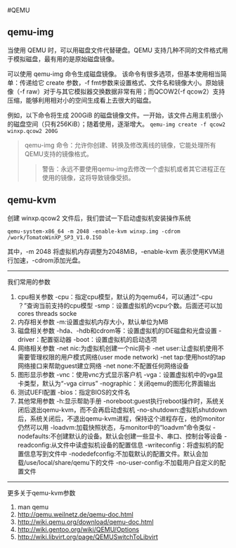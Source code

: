 #QEMU

## qemu-img
当使用 QEMU 时，可以用磁盘文件代替硬盘。QEMU 支持几种不同的文件格式用于模拟磁盘，最有用的是原始磁盘镜像。

可以使用 qemu-img 命令生成磁盘镜像。
该命令有很多选项，但基本使用相当简单：传递给它 create 参数，-f fmt参数来设置格式、文件名和镜像大小。原始镜像（-f raw）对于与其它模拟器交换数据非常有用；而QCOW2(-f qcow2）支持压缩，能够利用相对小的空间生成看上去很大的磁盘。

例如，以下命令将生成 200GiB 的磁盘镜像文件。一开始，该文件占用主机很小的磁盘空间（只有256KiB）；随着使用，逐渐增大。
`qemu-img create -f qcow2 winxp.qcow2 200G`

>qemu-img 命令：允许你创建、转换及修改离线的镜像，它能处理所有QEMU支持的镜像格式。
  >> 警告：永远不要使用qemu-img去修改一个虚拟机或者其它进程正在使用的镜像，这将导致镜像受损。

## qemu-kvm
创建 winxp.qcow2 文件后，我们尝试一下启动虚拟机安装操作系统

`qemu-system-x86_64 -m 2048 -enable-kvm winxp.img -cdrom /work/TomatoWinXP_SP3_V1.0.ISO`

其中，-m 2048 将虚拟机内存调整为2048MiB，-enable-kvm 表示使用KVM进行加速，-cdrom添加光盘。

-----------
我们常用的参数

1. cpu相关参数 
    -cpu：指定cpu模型，默认的为qemu64，可以通过“-cpu ？”查询当前支持的cpu模型 
    -smp：设置虚拟机的vcpu个数。后面还可以加cores threads socke
2. 内存相关参数 
    -m:设置虚拟机内存大小，默认单位为MB 
3. 磁盘相关参数 
    -hda、-hdb和cdrom等：设置虚拟机的IDE磁盘和光盘设置 
    -driver：配置驱动器 
    -boot：设置虚拟机的启动选项 
4. 网络相关参数 
    -net nic:为虚拟机创建一个nic网卡 
    -net user:让虚拟机使用不需要管理权限的用户模式网络(user mode network) 
    -net tap:使用host的tap网络接口来帮助guest建立网络 
    -net none:不配置任何网络设备 
5. 图形显示参数 
    -vnc：使用vnc方式显示客户机 
    -vga：设置虚拟机中的vga显卡类型，默认为“-vga cirrus” 
    -nographic：关闭qemu的图形化界面输出 
6. 测试UEFI配置
    -bios：指定BIOS的文件名
7. 其他常用参数 
    -h:显示帮助手册 
    -noreboot:guest执行reboot操作时，系统关闭后退出qemu-kvm，而不会再启动虚拟机 
    -no-shutdown:虚拟机shutdown后，系统关闭后，不退出qemu-kvm进程，保持这个进程存在，他的monitor仍然可以用 
    -loadvm:加载快照状态，与monitor中的“loadvm”命令类似 
    -nodefaults:不创建默认的设备。默认会创建一些显卡、串口、控制台等设备 
    -readconfig:从文件中读虚拟机设备的配置信息 
    -writeconfig：将虚拟机的配置信息写到文件中 
    -nodedefconfig:不加载默认的配置文件。默认会加载/use/local/share/qemu下的文件 
    -no-user-config:不加载用户自定义的配置文件 

----
更多关于qemu-kvm参数

1. man qemu 
2. http://qemu.weilnetz.de/qemu-doc.html 
3. http://wiki.qemu.org/download/qemu-doc.html 
4. http://wiki.gentoo.org/wiki/QEMU/Options 
5. http://wiki.libvirt.org/page/QEMUSwitchToLibvirt 
